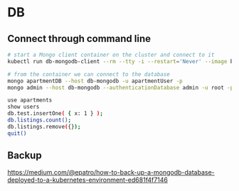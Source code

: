 # DB

## Connect through command line

```bash
# start a Mongo client container on the cluster and connect to it
kubectl run db-mongodb-client --rm --tty -i --restart='Never' --image bitnami/mongodb --command /bin/bash

# from the container we can connect to the database
mongo apartmentDB --host db-mongodb -u apartmentUser -p
mongo admin --host db-mongodb --authenticationDatabase admin -u root -p

use apartments
show users
db.test.insertOne( { x: 1 } );
db.listings.count();
db.listings.remove({});
quit()
```

## Backup

https://medium.com/@epatro/how-to-back-up-a-mongodb-database-deployed-to-a-kubernetes-environment-ed681f4f7146
